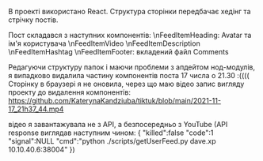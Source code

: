 В проекті використано React.
Структура сторінки передбачає хедінг та стрічку постів.

Пост складався з наступних компонентів:
\nFeedItemHeading: Avatar та ім'я користувача
\nFeedItemVideo
\nFeedItemDescription
\nFeedItemHashtag
\nFeedItemFooter: вкладений файл Comments

Редагуючи структуру папок і маючи проблеми з апдейтом нод-модулів, я випадково видалила частину компонентів поста 17 числа о 21.30 :((((
Сторінку в браузері я не оновила, через що маю відео запис вигляду проекту до видалення компонентів: https://github.com/KaterynaKandziuba/tiktuk/blob/main/2021-11-17_21h37_44.mp4

відео я завантажувала не з API, а безпосередньо з YouTube
(API response виглядав наступним чином: 
{
"killed":false
"code":1
"signal":NULL
"cmd":"python ./scripts/getUserFeed.py dave.xp 10.10.40.6:38004"
})
